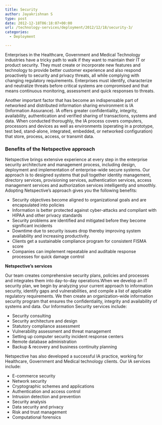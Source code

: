 ```yaml
---
title: Security
author: Jayakrishnan S
type: post
date: 2012-12-18T06:18:07+00:00
url: /technology-services/deployment/2012/12/18/security-3/
categories:
  - Deployment

---
```

Enterprises in the Healthcare, Government and Medical Technology industries have a tricky path to walk if they want to maintain their IT or product security. They must create or incorporate new features and technology to provide better customer experience and also respond proactively to security and privacy threats, all while complying with changing regulatory requirements. Enterprises must identify, characterize and neutralize threats before critical systems are compromised and that means continuous monitoring, assessment and quick responses to threats.

Another important factor that has become an indispensable part of networked and distributed information sharing environment is IA (Information Assurance). IA offers greater confidentiality, integrity, availability, authentication and verified sharing of transactions, systems and data. When conducted thoroughly, the IA process covers computers, processors and devices as well as environments (operating in a prototype, test bed, stand-alone, integrated, embedded, or networked configuration) that store, process, access, or transmit data.

### Benefits of the Netspective approach

<div>
  <div>
    <p>
      Netspective brings extensive experience at every step in the enterprise security architecture and management process, including design, deployment and implementation of enterprise-wide secure systems. Our approach is to designed systems that pull together identity management, directory services, provisioning services, authentication services, access management services and authorization services intelligently and smoothly. Adopting Netspective&#8217;s approach gives you the following benefits:
    </p>
  </div>
  
  <div>
    <ul>
      <li>
        Security objectives become aligned to organizational goals and are encapsulated into policies
      </li>
      <li>
        Information is better protected against cyber-attacks and compliant with HIPAA and other privacy standards
      </li>
      <li>
        Security problems are identified and mitigated before they become significant incidents
      </li>
      <li>
        Downtime due to security issues drop thereby improving system availability and increasing productivity.
      </li>
      <li>
        Clients get a sustainable compliance program for consistent FISMA score
      </li>
      <li>
        Companies can implement repeatable and auditable response processes for quick damage control
      </li>
    </ul>
  </div>
</div>

<div>
  <p>
    <strong>Netspective&#8217;s services</strong>
  </p>
  
  <p>
    Our team creates comprehensive security plans, policies and processes and integrates them into day-to-day operations.When we develop an IT security plan, we begin by analyzing your current approach to information security, identify gaps and vulnerabilities, and compile a list of applicable regulatory requirements. We then create an organization-wide information security program that ensures the confidentiality, integrity and availability of systems and data. Our Information Security services include:
  </p>
</div>

<div>
  <ul>
    <li>
      Security consulting
    </li>
    <li>
      Security architecture and design
    </li>
    <li>
      Statutory compliance assessment
    </li>
    <li>
      Vulnerability assessment and threat management
    </li>
    <li>
      Setting up computer security incident response centers
    </li>
    <li>
      Remote database administration
    </li>
    <li>
      Backup & recovery and business continuity planning
    </li>
  </ul>
</div>

<div>
  <p>
    Netspective has also developed a successful IA practice, working for Healthcare, Government and Medical technology clients. Our IA services include:
  </p>
</div>

<div>
  <ul>
    <li>
      E-commerce security
    </li>
    <li>
      Network security
    </li>
    <li>
      Cryptographic schemes and applications
    </li>
    <li>
      Authentication and access control
    </li>
    <li>
      Intrusion detection and prevention
    </li>
    <li>
      Security analysis
    </li>
    <li>
      Data security and privacy
    </li>
    <li>
      Risk and trust management
    </li>
    <li>
      Computational forensics
    </li>
  </ul>
</div>